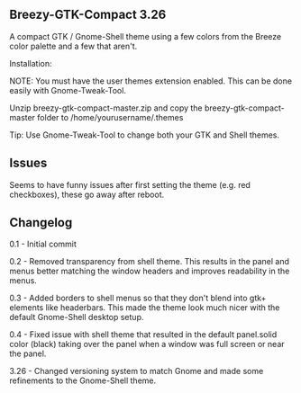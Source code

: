 Breezy-GTK-Compact 3.26
---------------

A compact GTK / Gnome-Shell theme using a few colors from the Breeze color palette and a few that aren't.

Installation:

NOTE: You must have the user themes extension enabled. This can be done easily with Gnome-Tweak-Tool.

Unzip breezy-gtk-compact-master.zip and copy the breezy-gtk-compact-master folder to /home/yourusername/.themes

Tip: Use Gnome-Tweak-Tool to change both your GTK and Shell themes.

Issues
------------
Seems to have funny issues after first setting the theme (e.g. red checkboxes), these go away after reboot.

Changelog
------------
0.1 - Initial commit

0.2 - Removed transparency from shell theme. This results in the panel and menus better matching the window headers and improves readability in the menus.

0.3 - Added borders to shell menus so that they don't blend into gtk+ elements like headerbars. This made the theme look much nicer with the default Gnome-Shell desktop setup.

0.4 - Fixed issue with shell theme that resulted in the default panel.solid color (black) taking over the panel when a window was full screen or near the panel. 

3.26 - Changed versioning system to match Gnome and made some refinements to the Gnome-Shell theme.
